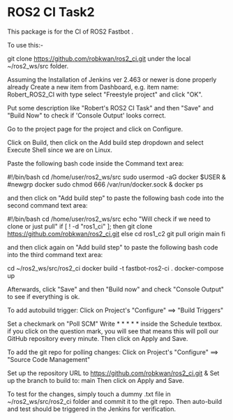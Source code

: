 # ROS2 CI Task2

This package is for the CI of ROS2 Fastbot .

To use this:-

git clone https://github.com/robkwan/ros2_ci.git under the local ~/ros2_ws/src folder.

Assuming the Installation of Jenkins ver 2.463 or newer is done properly already
Create a new item from Dashboard, e.g. item name: Robert_ROS2_CI with type select "Freestyle project" and click "OK".

Put some description like "Robert's ROS2 CI Task" and then "Save" and "Build Now" to check if 'Console Output' looks correct.

Go to the project page for the project and click on Configure.

Click on Build, then click on the Add build step dropdown and select Execute Shell since we are on Linux.

Paste the following bash code inside the Command text area:

#!/bin/bash cd /home/user/ros2_ws/src sudo usermod -aG docker $USER & #newgrp docker sudo chmod 666 /var/run/docker.sock & docker ps

and then click on "Add build step" to paste the following bash code into the second command text area:

#!/bin/bash cd /home/user/ros2_ws/src echo "Will check if we need to clone or just pull" if [ ! -d "ros1_ci" ]; then git clone https://github.com/robkwan/ros2_ci.git else cd ros1_c2 git pull origin main fi

and then click again on "Add build step" to paste the following bash code into the third command text area:

cd ~/ros2_ws/src/ros2_ci docker build -t fastbot-ros2-ci . docker-compose up

Afterwards, click "Save" and then "Build now" and check "Console Output" to see if everything is ok.

To add autobuild trigger: Click on Project's "Configure" ==> "Build Triggers"

Set a checkmark on "Poll SCM" Write * * * * * inside the Schedule textbox. if you click on the question mark, you will see that means this will poll our GitHub repository every minute. Then click on Apply and Save.

To add the git repo for polling changes: Click on Project's "Configure" ==> "Source Code Management"

Set up the repository URL to https://github.com/robkwan/ros2_ci.git & Set up the branch to build to: main Then click on Apply and Save.

To test for the changes, simply touch a dummy .txt file in ~/ros2_ws/src/ros2_ci folder and commit it to the git repo. Then auto-build and test should be triggered in the Jenkins for verification.